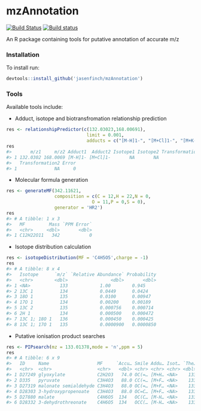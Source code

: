 
mzAnnotation
============

[![Build Status](https://travis-ci.org/jasenfinch/mzAnnotation.svg?branch=devel)](https://travis-ci.org/jasenfinch/mzAnnotation) [![Build status](https://ci.appveyor.com/api/projects/status/b9wgaej0u690ls20/branch/devel?svg=true)](https://ci.appveyor.com/project/jasenfinch/mzannotation/branch/devel)

An R package containing tools for putative annotation of accurate m/z

### Installation

To install run:

``` r
devtools::install_github('jasenfinch/mzAnnotation')
```

### Tools

Available tools include:

-   Adduct, isotope and biotransfromation relationship prediction

``` r
res <- relationshipPredictor(c(132.03023,168.00691),
                              limit = 0.001,
                              adducts = c("[M-H]1-", "[M+Cl]1-", "[M+K-2H]1-"))
res
#>       m/z1     m/z2 Adduct1  Adduct2 Isotope1 Isotope2 Transformation1
#> 1 132.0302 168.0069 [M-H]1- [M+Cl]1-       NA       NA              NA
#>   Transformation2 Error
#> 1              NA     0
```

-   Molecular formula generation

``` r
res <- generateMF(342.11621,
                  composition = c(C = 12,H = 22,N = 0,
                                O = 11,P = 0,S = 0),
                  generator = 'HR2')
res
#> # A tibble: 1 x 3
#>   MF         Mass `PPM Error`
#>   <chr>     <dbl>       <dbl>
#> 1 C12H22O11   342           0
```

-   Isotope distribution calculation

``` r
res <- isotopeDistribution(MF = 'C4H5O5',charge = -1)
res
#> # A tibble: 8 x 4
#>   Isotope      `m/z` `Relative Abundance` Probability
#>   <chr>        <dbl>                <dbl>       <dbl>
#> 1 <NA>           133            1.00        0.945    
#> 2 13C 1          134            0.0449      0.0424   
#> 3 18O 1          135            0.0100      0.00947  
#> 4 17O 1          134            0.00200     0.00189  
#> 5 13C 2          135            0.000756    0.000714 
#> 6 2H 1           134            0.000500    0.000472 
#> 7 13C 1; 18O 1   136            0.000450    0.000425 
#> 8 13C 1; 17O 1   135            0.0000900   0.0000850
```

-   Putative ionisation product searches

``` r
res <- PIPsearch(mz = 133.01378,mode = 'n',ppm = 5)
res
#> # A tibble: 6 x 9
#>   ID     Name                  MF     `Accu… Smile Addu… Isot… `The… `PPM…
#>   <chr>  <chr>                 <chr>   <dbl> <chr> <chr> <chr> <dbl> <dbl>
#> 1 D27249 glyoxylate            C2H2O3   74.0 OC(=… [M+H… <NA>    133 -3.53
#> 2 D335   pyruvate              C3H4O3   88.0 CC(=… [M+F… <NA>    133 -3.53
#> 3 D27319 malonate semialdehyde C3H4O3   88.0 OC(=… [M+F… <NA>    133 -3.53
#> 4 D28303 3-hydroxypropenoate   C3H4O3   88.0 OC=C… [M+F… <NA>    133 -3.53
#> 5 D27880 malate                C4H6O5  134   OC(C… [M-H… <NA>    133 -3.53
#> 6 D28332 3-dehydrothreonate    C4H6O5  134   OCC(… [M-H… <NA>    133 -3.53
```
